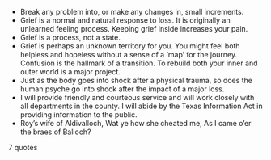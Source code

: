  - Break any problem into, or make any changes in, small increments.
 - Grief is a normal and natural response to loss. It is originally an unlearned feeling process. Keeping grief inside increases your pain.
 - Grief is a process, not a state.
 - Grief is perhaps an unknown territory for you. You might feel both helpless and hopeless without a sense of a ‘map’ for the journey. Confusion is the hallmark of a transition. To rebuild both your inner and outer world is a major project.
 - Just as the body goes into shock after a physical trauma, so does the human psyche go into shock after the impact of a major loss.
 - I will provide friendly and courteous service and will work closely with all departments in the county. I will abide by the Texas Information Act in providing information to the public.
 - Roy’s wife of Aldivalloch, Wat ye how she cheated me, As I came o’er the braes of Balloch?

7 quotes